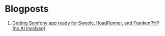 # Blogposts

1. [Getting Symfony app ready for Swoole, RoadRunner, and FrankenPHP (no AI involved)](./php-shared-memory-model/README.md)

